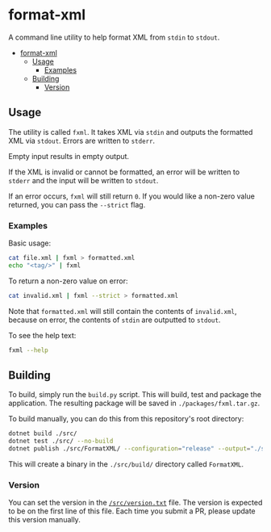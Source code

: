 # format-xml

A command line utility to help format XML from `stdin` to `stdout`.

- [format-xml](#format-xml)
  - [Usage](#usage)
    - [Examples](#examples)
  - [Building](#building)
    - [Version](#version)

## Usage

The utility is called `fxml`. It takes XML via `stdin` and outputs the formatted XML via `stdout`. Errors are written to `stderr`.

Empty input results in empty output.

If the XML is invalid or cannot be formatted, an error will be written to `stderr` and the input will be written to `stdout`.

If an error occurs, `fxml` will still return `0`. If you would like a non-zero value returned, you can pass the `--strict` flag.

### Examples

Basic usage:

```bash
cat file.xml | fxml > formatted.xml
echo "<tag/>" | fxml
```

To return a non-zero value on error:

```bash
cat invalid.xml | fxml --strict > formatted.xml
```

Note that `formatted.xml` will still contain the contents of `invalid.xml`, because on error, the contents of `stdin` are outputted to `stdout`.

To see the help text:

```bash
fxml --help
```

## Building

To build, simply run the `build.py` script. This will build, test and package the application. The resulting package will be saved in `./packages/fxml.tar.gz`.

To build manually, you can do this from this repository's root directory:

```bash
dotnet build ./src/
dotnet test ./src/ --no-build
dotnet publish ./src/FormatXML/ --configuration="release" --output="./src/build/" --self-contained true
```

This will create a binary in the `./src/build/` directory called `FormatXML`.

### Version

You can set the version in the [`/src/version.txt`](/src/version.txt) file. The version is expected to be on the first line of this file. Each time you submit a PR, please update this version manually.
